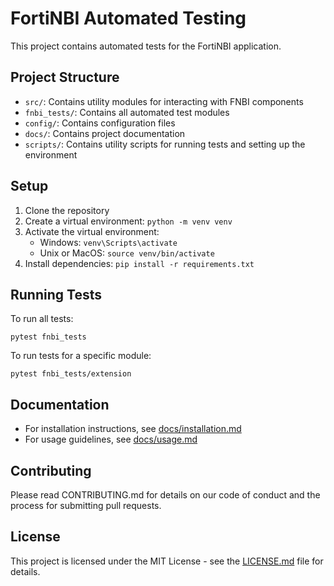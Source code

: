 # FortiNBI Automated Testing

This project contains automated tests for the FortiNBI application.

## Project Structure

- `src/`: Contains utility modules for interacting with FNBI components
- `fnbi_tests/`: Contains all automated test modules
- `config/`: Contains configuration files
- `docs/`: Contains project documentation
- `scripts/`: Contains utility scripts for running tests and setting up the environment

## Setup

1. Clone the repository
2. Create a virtual environment: `python -m venv venv`
3. Activate the virtual environment:
   - Windows: `venv\Scripts\activate`
   - Unix or MacOS: `source venv/bin/activate`
4. Install dependencies: `pip install -r requirements.txt`

## Running Tests

To run all tests:

```
pytest fnbi_tests
```

To run tests for a specific module:

```
pytest fnbi_tests/extension
```

## Documentation

- For installation instructions, see [docs/installation.md](docs/installation.md)
- For usage guidelines, see [docs/usage.md](docs/usage.md)

## Contributing

Please read CONTRIBUTING.md for details on our code of conduct and the process for submitting pull requests.

## License

This project is licensed under the MIT License - see the [LICENSE.md](LICENSE.md) file for details.